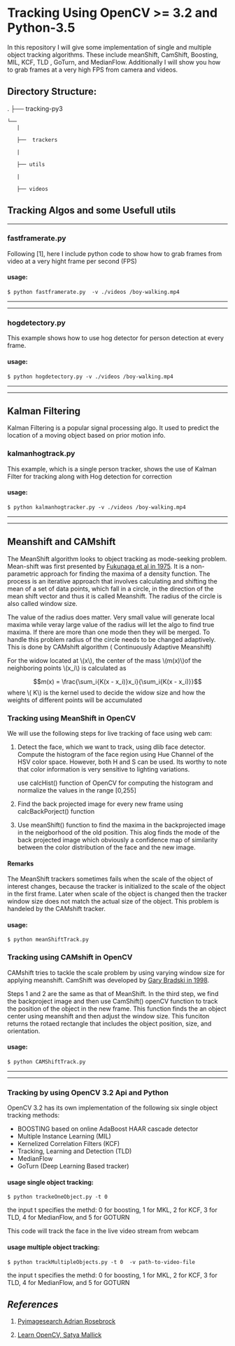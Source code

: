

# Tracking Using OpenCV >= 3.2 and Python-3.5

In this repository I will give some implementation of single and multiple object tracking algorithms. These include meanShift, CamShift, Boosting, MIL, KCF, TLD , GoTurn, and MedianFlow. Additionally I will show you how to grab frames at a very high FPS from camera and videos.


## Directory Structure:

.
├──  tracking-py3 

	└──
	   |
	   
	   ├──  trackers
	   	   
	   | 
	   	   
	   ├── utils
	   
	   | 
	   	   
	   ├── videos
	   
	    
 
 
 
##  Tracking Algos and some Usefull utils
 ---

### fastframerate.py 

Following [1], here I include python code to show how to grab frames from video at a very hight frame per second (FPS)

#### usage: 

	$ python fastframerate.py  -v ./videos /boy-walking.mp4


***
***

### hogdetectory.py

This  example shows how  to use  hog detector for person detection at every frame.

#### usage: 

	$ python hogdetectory.py -v ./videos /boy-walking.mp4
***
***
## Kalman Filtering

Kalman Filtering is a popular signal processing algo. It used to predict the location of a moving object based on prior motion info.

### kalmanhogtrack.py

This example, which is a single person tracker,  shows the use of Kalman Filter for tracking along with Hog detection for correction

#### usage: 

	$ python kalmanhogtracker.py -v ./videos /boy-walking.mp4
	
	
---
---
 
## Meanshift and CAMshift 
 
 The MeanShift algorithm looks to object tracking as mode-seeking problem. Mean-shift was first presented by [Fukunaga et al in 1975](http://ieeexplore.ieee.org/document/1055330/). It is a non-parametric approach for finding the maxima of a density function. The process is an iterative approach that involves calculating and shifting the mean of a set of data points, which fall in a circle, in the direction of the mean shift vector and thus it is called Meanshift. The radius of the circle is also called window size.
 
 The value of the radius does matter. Very small value will generate local maxima while veray large value of the radius will let the algo to find true maxima. If there are more than one mode then they will be merged. To handle this problem radius of the circle needs to be changed adaptively. This is done by CAMshift algorithm ( Continuously Adaptive Meanshift)
 
 For the widow located at \\(x\\), the center of the mass \\(m(x)\\)of the neighboring points  \\(x_i\\) is calculated as 

$$m(x) = \frac{\sum_i{K(x - x_i)}x_i}{\sum_i{K(x - x_i)}}$$
where \\( K\\) is the kernel used to decide the widow size and how the weights of different points will be accumulated


### Tracking using MeanShift in OpenCV
We will use the following steps for live tracking of face using web cam:

1.  Detect the face, which we want to track, using dlib face detector. Compute the histogram of the face region using Hue Channel of the HSV color space. However, both H and S can be used. Its worthy to note that color information is very sensitive to lighting variations.

	use calcHist() function of OpenCV for computing the histogram and normalize the values in the range [0,255] 
 	
 	
 2. Find the back projected image for every new frame using calcBackPorject() function
 
 3. Use meanShift() function to find the maxima in the backprojected image in the neigborhood of the old position. This alog finds the mode of the back projected image which obviously a confidence map of similarity between the color distribution of the face and the new image.
 
 #### Remarks

 The MeanShift trackers sometimes fails when the scale of the object of interest changes, because the tracker is initialized to the scale of the object in the first frame. Later when scale of the object is changed then the tracker window size does not match the actual size of the object. This problem is handeled by the CAMshift tracker.
 
 #### usage: 

	$ python meanShiftTrack.py
	
### Tracking using CAMshift in OpenCV
CAMshift tries to tackle the scale problem by using varying window size for applying meanshift. CamShift was developed by [Gary Bradski in 1998](http://dl.acm.org/citation.cfm?id=836819).

Steps 1 and 2 are the same as that of MeanShift. In the third step, we find the backproject image and then use CamShift() openCV function to track the position of the object in the new frame. This function finds the an object center using meanshift and then adjust the window size. This funciton returns the rotaed rectangle that includes the object position, size, and orientation.

 #### usage: 

	$ python CAMShiftTrack.py
___
___ 

### Tracking by using OpenCV 3.2 Api and Python

OpenCV 3.2 has its own implementation of the following six single object tracking methods:

- BOOSTING based on online AdaBoost HAAR cascade detector
- Multiple Instance Learning (MIL)
- Kernelized Correlation Filters (KCF)
- Tracking, Learning and Detection (TLD)
- MedianFlow
- GoTurn (Deep Learning Based tracker)

#### usage single object tracking: 

	$ python trackeOneObject.py -t 0  
	
the input t specifies the methd:
	0  for boosting, 1 for MKL, 2 for KCF, 3 for TLD, 4 for MedianFlow, and 5 for GOTURN
	
This code will track the face in the live video stream from webcam


#### usage multiple object tracking: 

	$ python trackMultipleObjects.py -t 0  -v path-to-video-file
	
the input t specifies the methd:
	0  for boosting, 1 for MKL, 2 for KCF, 3 for TLD, 4 for MedianFlow, and 5 for GOTURN


## *References*

1. [Pyimagesearch Adrian Rosebrock](http://www.pyimagesearch.com/)  
 
2.  [Learn OpenCV, Satya Mallick](http://www.learnopencv.com)  
